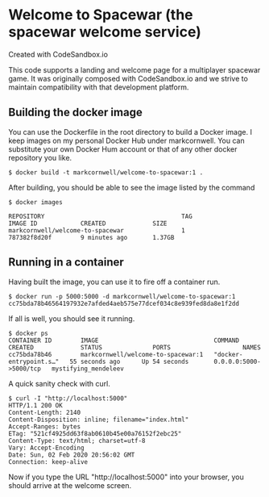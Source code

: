 # Welcome to Spacewar (the spacewar welcome service)
Created with CodeSandbox.io

This code supports a landing and welcome page for a multiplayer spacewar game. 
It was originally composed with CodeSandbox.io and we strive to maintain compatibility
with that development platform.

## Building the docker image ##

You can use the Dockerfile in the root directory to build a Docker image.  I keep
images on my personal Docker Hub under markcornwell.  You can substitute your own
Docker Hum account or that of any other docker repository you like.

    $ docker build -t markcornwell/welcome-to-spacewar:1 .

After building, you should be able to see the image listed by the command

    $ docker images
  
    REPOSITORY                                      TAG                 IMAGE ID            CREATED             SIZE
    markcornwell/welcome-to-spacewar                1                   787382f8d20f        9 minutes ago       1.37GB 

## Running in a container ##

Having built the image, you can use it to fire off a container run.

    $ docker run -p 5000:5000 -d markcornwell/welcome-to-spacewar:1
    cc75bda78b46564197932e7afded4aeb575e77dcef034c8e939fed8da8e1f2dd
  
If all is well, you should see it running.

    $ docker ps
    CONTAINER ID        IMAGE                                COMMAND                  CREATED             STATUS              PORTS                    NAMES
    cc75bda78b46        markcornwell/welcome-to-spacewar:1   "docker-entrypoint.s…"   55 seconds ago      Up 54 seconds       0.0.0.0:5000->5000/tcp   mystifying_mendeleev

A quick sanity check with curl.

    $ curl -I "http://localhost:5000"
    HTTP/1.1 200 OK
    Content-Length: 2140
    Content-Disposition: inline; filename="index.html"
    Accept-Ranges: bytes
    ETag: "521cf4925dd63f8ab0610b45e00a76152f2ebc25"
    Content-Type: text/html; charset=utf-8
    Vary: Accept-Encoding
    Date: Sun, 02 Feb 2020 20:56:02 GMT
    Connection: keep-alive
  
Now if you type the URL "http://localhost:5000" into your browser, you should
arrive at the welcome screen.



